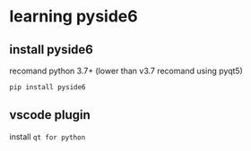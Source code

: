 # learning pyside6

##  install pyside6

recomand python 3.7+ 
(lower than v3.7 recomand using pyqt5)

``` bash
pip install pyside6
```
## vscode plugin

install `qt for python`


